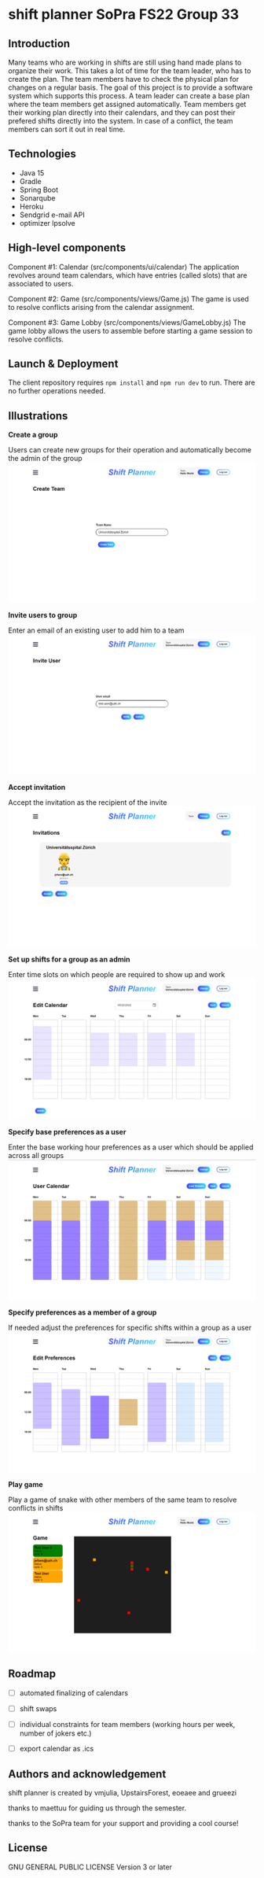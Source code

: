 # shift planner SoPra FS22 Group 33

## Introduction
Many teams who are working in shifts are still using hand made plans to organize their work. This takes a lot of time for the team leader, who has to create the plan. The team members have to check the physical plan for changes on a regular basis. The goal of this project is to provide a software system which supports this process. A team leader can create a base plan where the team members get assigned automatically. Team members get their working plan directly into their calendars, and they can post their prefered shifts directly into the system. In case of a conflict, the team members can sort it
out in real time.

## Technologies
- Java 15 
- Gradle
- Spring Boot
- Sonarqube 
- Heroku
- Sendgrid e-mail API 
- optimizer lpsolve 

## High-level components
Component #1: Calendar (src/components/ui/calendar)
The application revolves around team calendars, which have entries (called slots) that are associated to users.

Component #2: Game (src/components/views/Game.js)
The game is used to resolve conflicts arising from the calendar assignment.

Component #3: Game Lobby (src/components/views/GameLobby.js)
The game lobby allows the users to assemble before starting a game session to resolve conflicts.


## Launch & Deployment
The client repository requires ```npm install``` and  ```npm run dev``` to run. There are no further operations needed.


## Illustrations
**Create a group**

Users can create new groups for their operation and automatically become the admin of the group
![img.png](src/screenshotsReadMe/img.png)

**Invite users to group**

Enter an email of an existing user to add him to a team
![img_1.png](src/screenshotsReadMe/img_1.png)

**Accept invitation**

Accept the invitation as the recipient of the invite
![img_2.png](src/screenshotsReadMe/img_2.png)

**Set up shifts for a group as an admin**

Enter time slots on which people are required to show up and work
![img_3.png](src/screenshotsReadMe/img_3.png)

**Specify base preferences as a user**

Enter the base working hour preferences as a user which should be applied across all groups
![img_4.png](src/screenshotsReadMe/img_4.png)

**Specify preferences as a member of a group**

If needed adjust the preferences for specific shifts within a group as a user
![img_5.png](src/screenshotsReadMe/img_5.png)

**Play game**

Play a game of snake with other members of the same team to resolve conflicts in shifts
![img_6.png](src/screenshotsReadMe/img_6.png)








## Roadmap
- [ ] automated finalizing of calendars
- [ ] shift swaps
- [ ] individual constraints for team members (working hours per week, number of jokers etc.) 
- [ ] export calendar as .ics


## Authors and acknowledgement
shift planner is created by vmjulia, UpstairsForest, eoeaee and grueezi

thanks to maettuu for guiding us through the semester. 

thanks to the SoPra team for your support and providing a cool course! 

## License
GNU GENERAL PUBLIC LICENSE Version 3 or later


